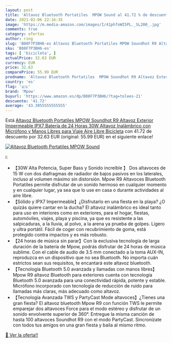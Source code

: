 ```yaml
---
layout: post
title: 'Altavoz Bluetooth Portatiles  MPOW Sound al 41.72 % de descuento'
date: 2021-02-06 22:16:35
image: 'https://m.media-amazon.com/images/I/41phfoWI5PL._SL200_.jpg'
comments: true
category: ofertas
author: ring
slug: 'B08F7P3BH6-es Altavoz Bluetooth Portatiles MPOW Soundhot R9 Altavoz...'
sku: 'B08F7P3BH6-es'
tags: [ 'bicicleta', ]
actualPrice: 32.63 EUR
currency: EUR
price: 32.63
comparePrice: 55.99 EUR
prodname: 'Altavoz Bluetooth Portatiles  MPOW Soundhot R9 Altavoz Exterior Impermeable IPX7  Batería de 24 Horas  30W  Altavoz Inalámbrico con Micrófono y Manos Libres para Viaje  Aire Libre  Bicicleta'
country: 'es'
flag: '🇪🇸'
brand: 'Mpow'
buyurl: 'https://www.amazon.es/dp/B08F7P3BH6/?tag=tolees-21'
descuento: '41.72'
average: '43.3055555555555'
---
```


Está [Altavoz Bluetooth Portatiles  MPOW Soundhot R9 Altavoz Exterior Impermeable IPX7  Batería de 24 Horas  30W  Altavoz Inalámbrico con Micrófono y Manos Libres para Viaje  Aire Libre  Bicicleta](https://www.amazon.es/dp/B08F7P3BH6/?tag=tolees-21) con 41.72 de descuento por 32.63 EUR (original: 55.99 EUR) en el siguiente enlace!

[![Altavoz Bluetooth Portatiles  MPOW Sound](https://m.media-amazon.com/images/I/41phfoWI5PL._SL200_.jpg)](https://www.amazon.es/dp/B08F7P3BH6/?tag=tolees-21)

ℹ️:

- 【30W Alta Potencia, Super Bass y Sonido increíble 】 Dos altavoces de 15 W con dos diafragmas de radiador de bajos pasivos en los laterales, incluso al volumen máximo sin distorsión. Mpow R9 Altavoces Bluetooth Portatiles permite disfrutar de un sonido hermoso en cualquier momento y en cualquier lugar, ya sea que lo use en casa o durante actividades al aire libre.
- 【Sólido y IPX7 Impermeable】¿Disfrutarlo en una fiesta en la playa? ¿O quizás quiere cantar en la ducha? El altavoz inalámbrico es ideal tanto para uso en interiores como en exteriores, para el hogar, fiestas, automóviles, viajes, playa y piscina, ya que es resistente a las salpicaduras, a la lluvia, al polvo, a la arena ya prueba de golpes. Ligero y ultra portátil. Fácil de coger con recubrimiento de goma, está protegido contra impactos y es más robusto.
- 【24 horas de música sin parar】Con la exclusiva tecnología de larga duración de la batería de Mpow, podrás disfrutar de 24 horas de música sublime. Con el cable de audio de 3.5 mm conectado a la toma AUX-IN, reproduzca en un dispositivo que no sea Bluetooth. No importa cuán estrictos sean sus requisitos, te encantará este altavoz bluetooth.
- 【Tecnología Bluetooth 5.0 avanzada y llamadas con manos libres】Mpow R9 altavoz Bluetooth para exteriores cuenta con tecnología Bluetooth 5.0 avanzada para una conectividad rápida, potente y estable. Micrófono incorporado con tecnología de reducción de ruido para llamadas más claras, más adecuado como altavoz.
- 【Tecnología Avanzada TWS y PartyCast Mode altavoces】¿Tienes una gran fiesta? El altavoz bluetooth Mpow R9 con función TWS le permite emparejar dos altavoces Force para el modo estéreo y disfrutar de un sonido envolvente superior de 360°. Entregue la misma canción de hasta 100 altavoces Soundhot R9 con el modo PartyCast. Sincronízate con todos tus amigos en una gran fiesta y baila al mismo ritmo.

[🛒 Ver la oferta!!](https://www.amazon.es/dp/B08F7P3BH6/?tag=tolees-21)
